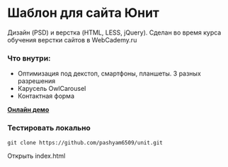 # Шаблон для сайта Юнит 

Дизайн (PSD) и верстка (HTML, LESS, jQuery). 
Сделан во время курса обучения верстки сайтов в WebCademy.ru 

### Что внутри:

- Оптимизация под декстоп, смартфоны, планшеты. 3 разных разрешения
- Карусель OwlCarousel
- Контактная форма

[**Онлайн демо**](https://pashyam6509.github.io/unit/)

### Тестировать локально

```
git clone https://github.com/pashyam6509/unit.git
```

Открыть index.html
